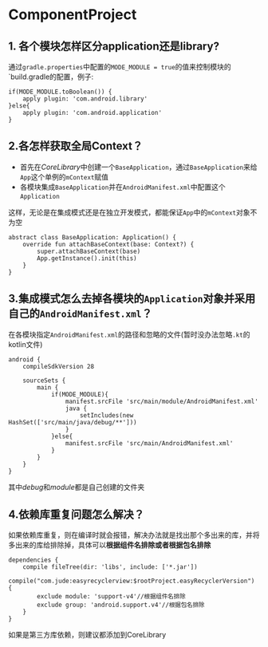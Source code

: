 # ComponentProject

## 1. 各个模块怎样区分application还是library?

通过`gradle.properties`中配置的`MODE_MODULE = true`的值来控制模块的`build.gradle的配置，例子:

```
if(MODE_MODULE.toBoolean()) {
    apply plugin: 'com.android.library'
}else{
    apply plugin: 'com.android.application'
}
```

## 2.各怎样获取全局Context？

* 首先在*CoreLibrary*中创建一个`BaseApplication`，通过`BaseApplication`来给`App`这个单例的`mContext`赋值
* 各模块集成`BaseApplication`并在`AndroidManifest.xml`中配置这个`Application`

这样，无论是在集成模式还是在独立开发模式，都能保证`App`中的`mContext`对象不为空

```
abstract class BaseApplication: Application() {
    override fun attachBaseContext(base: Context?) {
        super.attachBaseContext(base)
        App.getInstance().init(this)
    }
}
```

## 3.集成模式怎么去掉各模块的`Application`对象并采用自己的`AndroidManifest.xml`？

在各模块指定`AndroidManifest.xml`的路径和忽略的文件(暂时没办法忽略`.kt`的kotlin文件)

```
android {
    compileSdkVersion 28

    sourceSets {
        main {
            if(MODE_MODULE){
                manifest.srcFile 'src/main/module/AndroidManifest.xml'
                java {
                    setIncludes(new HashSet(['src/main/java/debug/**']))
                }
            }else{
                manifest.srcFile 'src/main/AndroidManifest.xml'
            }
        }
    }
}
```

其中*debug*和*module*都是自己创建的文件夹

## 4.依赖库重复问题怎么解决？

如果依赖库重复，则在编译时就会报错，解决办法就是找出那个多出来的库，并将多出来的库给排除掉，具体可以**根据组件名排除或者根据包名排除**

```
dependencies {
    compile fileTree(dir: 'libs', include: ['*.jar'])
    compile("com.jude:easyrecyclerview:$rootProject.easyRecyclerVersion") {
        exclude module: 'support-v4'//根据组件名排除
        exclude group: 'android.support.v4'//根据包名排除
    }
}
```

如果是第三方库依赖，则建议都添加到CoreLibrary




